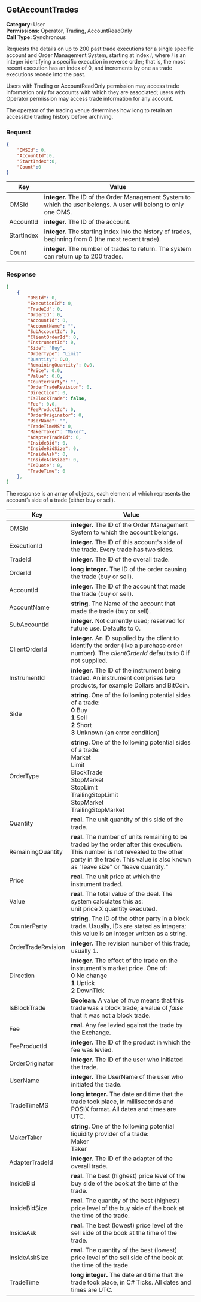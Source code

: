 ## GetAccountTrades

**Category:** User<br />**Permissions:** Operator, Trading, AccountReadOnly<br />**Call Type:** Synchronous

Requests the details on up to 200 past trade executions for a single specific account and Order Management System, starting at index *i*, where *i* is an integer identifying a specific execution in reverse order; that is, the most recent execution has an index of 0, and increments by one as trade executions recede into the past.

Users with Trading or AccountReadOnly permission may access trade information only for accounts with which they are associated; users with Operator permission may access trade information for any account.

The operator of the trading venue determines how long to retain an accessible trading history before archiving.

### Request

```json
{
    "OMSId": 0,
    "AccountId":0,
    "StartIndex":0,
    "Count":0
}
```

| Key        | Value                                                        |
| ---------- | ------------------------------------------------------------ |
| OMSId      | **integer.** The ID of the Order Management System to which the user belongs. A user will belong to only one OMS. |
| AccountId  | **integer.** The ID of the account.                          |
| StartIndex | **integer.** The starting index into the history of trades, beginning from 0 (the most recent trade). |
| Count      | **integer.** The number of trades to return. The system can return up to 200 trades. |

### Response

```json
[
    {
        "OMSId": 0,
        "ExecutionId": 0,
        "TradeId": 0,
        "OrderId": 0,
        "AccountId": 0,
        "AccountName": "",
        "SubAccountId": 0,
        "ClientOrderId": 0,
        "InstrumentId": 0,
        "Side": "Buy",
        "OrderType": "Limit"
        "Quantity": 0.0,
        "RemainingQuantity": 0.0,
        "Price": 0.0,
        "Value": 0.0,
        "CounterParty": "",
        "OrderTradeRevision": 0,
        "Direction": 0,
        "IsBlockTrade": false,
        "Fee": 0.0,
        "FeeProductId": 0,
        "OrderOriginator": 0,
        "UserName": "",
        "TradeTimeMS": 0,
        "MakerTaker": "Maker",
        "AdapterTradeId": 0,
        "InsideBid": 0,
        "InsideBidSize": 0,
        "InsideAsk": 0,
        "InsideAskSize": 0,
        "IsQuote": 0,
        "TradeTime": 0
    },
]
```


The response is an array of objects, each element of which represents the account’s side of a trade (either buy or sell).

| Key               | Value                                                        |
| ----------------- | ------------------------------------------------------------ |
| OMSId             | **integer.** The ID of the Order Management System to which the account belongs. |
| ExecutionId       | **integer.** The ID of this account's side of the trade. Every trade has two sides. |
| TradeId           | **integer.** The ID of the overall trade.                    |
| OrderId           | **long integer.** The ID of the order causing the trade (buy or sell). |
| AccountId         | **integer.** The ID of the account that made the trade (buy or sell). |
| AccountName         | **string.** The Name of the account that made the trade (buy or sell). |
| SubAccountId      | **integer.** Not currently used; reserved for future use. Defaults to 0. |
| ClientOrderId     | **integer.** An ID supplied by the client to identify the order (like a purchase order number). The *clientOrderId* defaults to 0 if not supplied. |
| InstrumentId      | **integer.** The ID of the instrument being traded. An instrument comprises two products, for example Dollars and BitCoin. |
| Side              | **string.** One of the following potential sides of a trade: <br />**0** Buy<br />**1** Sell<br />**2** Short<br />**3** Unknown (an error condition) |
| OrderType              | **string.** One of the following potential sides of a trade: <br />Market<br />Limit<br />BlockTrade<br />StopMarket<br />StopLimit<br />TrailingStopLimit<br />StopMarket<br />TrailingStopMarket|
| Quantity          | **real.** The unit quantity of this side of the trade.       |
| RemainingQuantity | **real.** The number of units remaining to be traded by the order after this execution. This number is not revealed to the other party in the trade. This value is also known as "leave size" or "leave quantity." |
| Price             | **real.** The unit price at which the instrument traded.     |
| Value             | **real.** The total value of the deal. The system calculates this as:<br />unit price X quantity executed. |
| CounterParty      | **string.** The ID of the other party in a block trade. Usually, IDs are stated as integers; this value is an integer written as a string.  |
| OrderTradeRevision  | **integer.** The revision number of this trade; usually 1.      |
| Direction         | **integer.** The effect of the trade on the instrument's market price. One of:<br />**0** No change<br />**1** Uptick<br />**2** DownTick    |
| IsBlockTrade      | **Boolean.** A value of *true* means that this trade was a block trade; a value of *false* that it was not a block trade.   |
| Fee               | **real.** Any fee levied against the trade by the Exchange.         |
| FeeProductId      | **integer.** The ID of the product in which the fee was levied.   |
| OrderOriginator   | **integer.** The ID of the user who initiated the trade.   |
| UserName          | **integer.** The UserName of the user who initiated the trade.   |
| TradeTimeMS       | **long integer.** The date and time that the trade took place, in milliseconds and POSIX format. All dates and times are UTC.    |
| MakerTaker              | **string.** One of the following potential liquidity provider of a trade: <br />Maker<br />Taker<br />|
| AdapterTradeId           | **integer.** The ID of the adapter of the overall trade.                    |
| InsideBid               | **real.** The best (highest) price level of the buy side of the book at the time of the trade.         |
| InsideBidSize               | **real.** The quantity of the best (highest) price level of the buy side of the book at the time of the trade.         |
| InsideAsk               | **real.** The best (lowest) price level of the sell side of the book at the time of the trade.         |
| InsideAskSize               | **real.** The quantity of the best (lowest) price level of the sell side of the book at the time of the trade.         |
| TradeTime       | **long integer.** The date and time that the trade took place, in C# Ticks. All dates and times are UTC.    |

